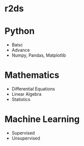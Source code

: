 # r2ds
# Python
  - Baisc
  - Advance
  - Numpy, Pandas, Matplotlib
# Mathematics
  - Differential Equations
  - Linear Algebra
  - Statistics
# Machine Learning
  - Supervised
  - Unsupervised
